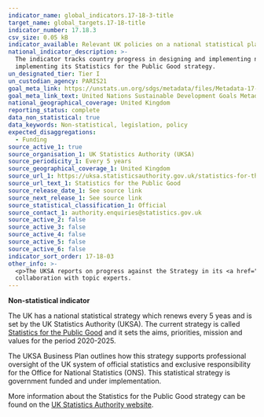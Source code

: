 ```yaml
---
indicator_name: global_indicators.17-18-3-title
target_name: global_targets.17-18-title
indicator_number: 17.18.3
csv_size: 0.05 kB
indicator_available: Relevant UK policies on a national statistical plan
national_indicator_description: >-
  The indicator tracks country progress in designing and implementing national statistical plans. At the global level this is a count of countries that are either (i) implementing a strategy, (ii) designing one or (iii) awaiting adoption of the strategy in the current year. The UK is
  implementing its Statistics for the Public Good strategy.
un_designated_tier: Tier I
un_custodian_agency: PARIS21
goal_meta_link: https://unstats.un.org/sdgs/metadata/files/Metadata-17-18-03.pdf
goal_meta_link_text: United Nations Sustainable Development Goals Metadata (PDF 345 KB)
national_geographical_coverage: United Kingdom
reporting_status: complete
data_non_statistical: true
data_keywords: Non-statistical, legislation, policy
expected_disaggregations:
  - Funding
source_active_1: true
source_organisation_1: UK Statistics Authority (UKSA)
source_periodicity_1: Every 5 years
source_geographical_coverage_1: United Kingdom
source_url_1: https://uksa.statisticsauthority.gov.uk/statistics-for-the-public-good/
source_url_text_1: Statistics for the Public Good
source_release_date_1: See source link
source_next_release_1: See source link
source_statistical_classification_1: Official
source_contact_1: authority.enquiries@statistics.gov.uk
source_active_2: false
source_active_3: false
source_active_4: false
source_active_5: false
source_active_6: false
indicator_sort_order: 17-18-03
other_info: >-
  <p>The UKSA reports on progress against the Strategy in its <a href="https://uksa.statisticsauthority.gov.uk/publications-list/?keyword=&type=annual-report-accounts">Annual Report</a>.</p> Data follows the UN specification for this indicator. This indicator has not been identified in
  collaboration with topic experts.
---
```

**Non-statistical indicator** 
<p>The UK has a national statistical strategy which renews every 5 yeas and is set by the UK Statistics Authority (UKSA). The current strategy is called <a href="https://uksa.statisticsauthority.gov.uk/statistics-for-the-public-good/">Statistics for the Public Good</a> and it sets the aims, priorities, mission and values for the period 2020-2025.</p>

<p>The UKSA Business Plan outlines how this strategy supports professional oversight of the UK system of official statistics and exclusive responsibility for the Office for National Statistics (ONS). This statistical strategy is government funded and under implementation.</p>

<p>More information about the Statistics for the Public Good strategy can be found on the <a href="https://www.statisticsauthority.gov.uk/about-the-authority/strategy-and-business-plan/">UK Statistics Authority website</a>.</p>

